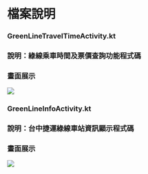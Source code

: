 # 檔案說明
### GreenLineTravelTimeActivity.kt
### 說明：綠線乘車時間及票價查詢功能程式碼
### 畫面展示
![](https://i.imgur.com/8Wq6HUa.png)

### GreenLineInfoActivity.kt
### 說明：台中捷運綠線車站資訊顯示程式碼
### 畫面展示
![](https://i.imgur.com/Y5qMl2q.png)
